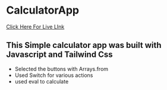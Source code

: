 # CalculatorApp

[Click Here For Live LInk](https://calculator-app-gules.vercel.app/)

## This Simple calculator app was built with Javascript and Tailwind Css

- Selected the buttons with Arrays.from
- Used Switch for various actions
- used eval to calculate

